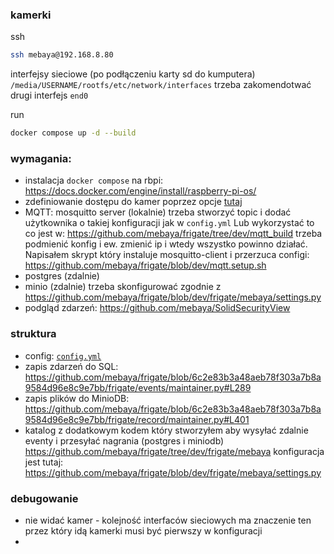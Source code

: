 ### kamerki

ssh
```bash
ssh mebaya@192.168.8.80

```
interfejsy sieciowe (po podłączeniu karty sd do kumputera) `/media/USERNAME/rootfs/etc/network/interfaces`  trzeba zakomendotwać drugi interfejs `end0`

run
```bash
docker compose up -d --build
```

### wymagania:
* instalacja `docker compose` na rbpi: https://docs.docker.com/engine/install/raspberry-pi-os/
* zdefiniowanie dostępu do kamer poprzez opcje [tutaj](https://github.com/mebaya/frigate/blob/6c2e83b3a48aeb78f303a7b8a9584d96e8c9e7bb/config/config.yml#L12)
* MQTT: mosquitto server (lokalnie) trzeba stworzyć topic i dodać użytkownika o takiej konfiguracji jak w `config.yml` Lub wykorzystać to co jest w: https://github.com/mebaya/frigate/tree/dev/mqtt_build trzeba podmienić konfig i ew. zmienić ip i wtedy wszystko powinno działać. Napisałem skrypt który instaluje mosquitto-client i przerzuca configi: https://github.com/mebaya/frigate/blob/dev/mqtt.setup.sh
* postgres (zdalnie)
* minio (zdalnie) trzeba skonfigurować zgodnie z  https://github.com/mebaya/frigate/blob/dev/frigate/mebaya/settings.py
* podgląd zdarzeń: https://github.com/mebaya/SolidSecurityView

### struktura
* config: [`config.yml`](https://github.com/mebaya/frigate/blob/dev/config/config.yml`)
* zapis zdarzeń do SQL: https://github.com/mebaya/frigate/blob/6c2e83b3a48aeb78f303a7b8a9584d96e8c9e7bb/frigate/events/maintainer.py#L289
* zapis plików do MinioDB: https://github.com/mebaya/frigate/blob/6c2e83b3a48aeb78f303a7b8a9584d96e8c9e7bb/frigate/record/maintainer.py#L401
* katalog z dodatkowym kodem który stworzyłem aby wysyłać zdalnie eventy i przesyłać nagrania (postgres i miniodb) https://github.com/mebaya/frigate/tree/dev/frigate/mebaya konfiguracja jest tutaj: https://github.com/mebaya/frigate/blob/dev/frigate/mebaya/settings.py

### debugowanie
- nie widać kamer - kolejność interfaców sieciowych ma znaczenie ten przez który idą kamerki musi być pierwszy w konfiguracji
- 

